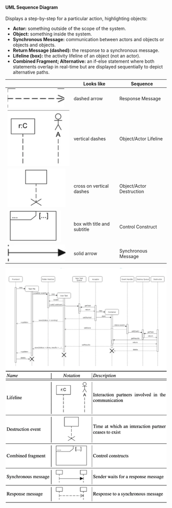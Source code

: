 #### UML Sequence Diagram

  Displays a step-by-step for a particular action, highlighting objects:

  - **Actor:** something outside of the scope of the system.
  - **Object:** something inside the system.
  - **Synchronous Message:** communication between actors and objects or objects and objects.
  - **Return Message (dashed):** the response to a synchronous message.
  - **Lifeline (box):** the activity lifeline of an object (not an actor).
  - **Combined Fragment; Alternative:** an if-else statement where both statements overlap in real-time but are displayed sequentially to depict alternative paths.

|                                      | Looks like                            | Sequence                 |
| ------------------------------------ | ------------------------------------- | ------------------------ |
| ![Pasted image 20241102195543.png](../../attachments/Pasted%20image%2020241102195543.png) | dashed arrow                          | Response Message         |
| ![Pasted image 20241102195651.png](../../attachments/Pasted%20image%2020241102195651.png) | vertical dashes                       | Object/Actor Lifeline    |
| ![Pasted image 20241102210443.png](../../attachments/Pasted%20image%2020241102210443.png) | cross on vertical dashes              | Object/Actor Destruction |
| ![Pasted image 20241102210525.png](../../attachments/Pasted%20image%2020241102210525.png) | box with title and subtitle           | Control Construct        |
| ![Pasted image 20241102195502.png](../../attachments/Pasted%20image%2020241102195502.png) | solid arrow                           | Synchronous Message      |
  

  ![Pasted image 20241024145640.png](../../attachments/Pasted%20image%2020241024145640.png)
  ![Pasted image 20241024145649.png](../../attachments/Pasted%20image%2020241024145649.png)
